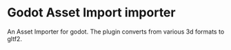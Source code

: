 # Godot Asset Import importer

An Asset Importer for godot. The plugin converts from various 3d formats to gltf2.
